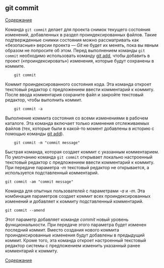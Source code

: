 ## git commit

[Содержание](/readme.md)

Команда `git commit` делает для проекта снимок текущего состояния изменений, добавленных в раздел проиндексированных файлов. Такие подтвержденные снимки состояния можно рассматривать как «безопасные» версии проекта — *Git* не будет их менять, пока вы явным образом не попросите об этом. Перед выполнением команды `git commit` необходимо использовать команду [git add](add.md), чтобы добавить в проект («проиндексировать») изменения, которые будут сохранены в коммите. 

```bash=
    git commit
```
Коммит проиндексированного состояния кода. Эта команда откроет текстовый редактор с предложением ввести комментарий к коммиту. После ввода комментария сохраните файл и закройте текстовый редактор, чтобы выполнить коммит.

```bash=
    git commit -a
``` 
Выполнение коммита состояния со всеми изменениями в рабочем каталоге. Эта команда включает только изменения отслеживаемых файлов (тех, которые были в какой-то момент добавлены в историю с помощью команды [git add](add.md)).

```bash=
    git commit -m "commit message"
```
Быстрая команда, которая создает коммит с указанным комментарием. По умолчанию команда `git commit` открывает локально настроенный текстовый редактор с предложением ввести комментарий к коммиту. При передаче параметра *-m* текстовый редактор не открывается, а используется подставленный комментарий.

```bash=
git commit -am "commit message"
```
Команда для опытных пользователей с параметрами *-a* и *-m*. Эта комбинация параметров создает коммит всех проиндексированных изменений и добавляет к коммиту подставленный комментарий.

```bash=
git commit --amend
```

Этот параметр добавляет команде *commit* новый уровень функциональности. При передаче этого параметра будет изменен последний коммит. Вместо создания нового коммита проиндексированные изменения будут добавлены в предыдущий коммит. Кроме того, эта команда откроет настроенный текстовый редактор системы с предложением изменить указанный ранее комментарий к коммиту.

[Содержание](/readme.md)